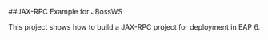 ##JAX-RPC Example for JBossWS

This project shows how to build a JAX-RPC project for deployment in EAP 6.
